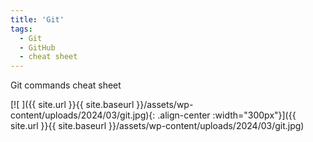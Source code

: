 ```yaml
---
title: 'Git'
tags: 
  - Git
  - GitHub
  - cheat sheet
---
```

Git commands cheat sheet

[![ ]({{ site.url }}{{ site.baseurl }}/assets/wp-content/uploads/2024/03/git.jpg){: .align-center :width="300px"}]({{ site.url }}{{ site.baseurl }}/assets/wp-content/uploads/2024/03/git.jpg)